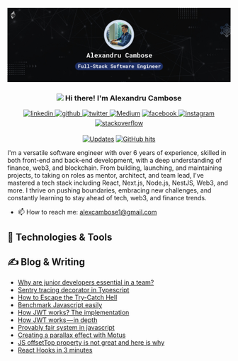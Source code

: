 
[![Header](https://raw.githubusercontent.com/alexcambose/alexcambose/master/banner.png "Header")](https://alexcambose.com/)

<h3 align="center"><img src = "https://raw.githubusercontent.com/MartinHeinz/MartinHeinz/master/wave.gif" width = 20px> Hi there! I'm Alexandru Cambose</h3>

<p align="center">
    <a href="https://linkedin.com/in/alexcambose" target="_blank">
<img src=https://img.shields.io/badge/linkedin-%231E77B5.svg?&style=for-the-badge&logo=linkedin&logoColor=white alt=linkedin style="margin-bottom: 5px;" />
</a>
<a href="https://github.com/alexcambose" target="_blank">
<img src=https://img.shields.io/badge/github-%2324292e.svg?&style=for-the-badge&logo=github&logoColor=white alt=github style="margin-bottom: 5px;" />
</a>
<a href="https://twitter.com/alexcambose" target="_blank">
<img src=https://img.shields.io/badge/twitter-%2300acee.svg?&style=for-the-badge&logo=twitter&logoColor=white alt=twitter style="margin-bottom: 5px;" />
</a>
  <a href="https://www.medium.com/@alexcambose" target="_blank"><img alt="Medium" src="https://img.shields.io/badge/medium-%23292929?style=for-the-badge&labelColor=000&logo=Medium&link=https://medium.com/@alexcambose/"></a>
<a href="https://www.facebook.com/alexcambose" target="_blank">
<img src=https://img.shields.io/badge/facebook-%232E87FB.svg?&style=for-the-badge&logo=facebook&logoColor=white alt=facebook style="margin-bottom: 5px;" />
</a>
<a href="https://instagram.com/alexcambose" target="_blank">
<img src=https://img.shields.io/badge/instagram-%23E1306C.svg?&style=for-the-badge&logo=instagram&logoColor=white alt=instagram style="margin-bottom: 5px;" />
</a>
<a href="https://stackoverflow.com/users/alexambose" target="_blank">
<img src=https://img.shields.io/badge/stackoverflow-%23F28032.svg?&style=for-the-badge&logo=stackoverflow&logoColor=white alt=stackoverflow style="margin-bottom: 5px;" />
</a>
</p>
<p align="center">
    <a href="https://github.com/alwinw?tab=followers" target="_blank"><img alt="Updates" src="https://img.shields.io/badge/--000000?style=flat-square&logo=RSS&logoColor=white"></a>
    <a href="https://github.com/alexcambose/alexcambose" target="_blank"><img alt="GitHub hits" src="https://img.shields.io/github/last-commit/alexcambose/alexcambose?label=profile%20updated&style=flat-square"></a>
</p>
  
I'm a versatile software engineer with over 6 years of experience, skilled in both front-end and back-end development, with a deep understanding of finance, web3, and blockchain. From building, launching, and maintaining projects, to taking on roles as mentor, architect, and team lead, I've mastered a tech stack including React, Next.js, Node.js, NestJS, Web3, and more. I thrive on pushing boundaries, embracing new challenges, and constantly learning to stay ahead of tech, web3, and finance trends.

- 📫 How to reach me: alexcambose1@gmail.com

## 🔧 Technologies & Tools

## &#x270d; Blog & Writing

<!-- BLOG-POST-LIST:START -->
- [Why are junior developers essential in a team?](https://medium.com/swlh/why-are-junior-developers-essential-in-a-team-5442e4623051?source=rss-75b8551cab97------2)
- [Sentry tracing decorator in Typescript](https://javascript.plainenglish.io/sentry-tracing-decorator-in-typescript-6d9607858ece?source=rss-75b8551cab97------2)
- [How to Escape the Try-Catch Hell](https://javascript.plainenglish.io/escaping-the-try-catch-hell-176884be4ff2?source=rss-75b8551cab97------2)
- [Benchmark Javascript easily](https://medium.com/@alexcambose/benchmark-javascript-easily-6fdb8d541648?source=rss-75b8551cab97------2)
- [How JWT works? The implementation](https://javascript.plainenglish.io/how-jwt-works-in-depth-354cb5dc360d?source=rss-75b8551cab97------2)
- [How JWT works — in depth](https://medium.com/swlh/how-jwt-works-in-depth-604c93ec20a4?source=rss-75b8551cab97------2)
- [Provably fair system in javascript](https://medium.com/@alexcambose/provably-fair-system-in-javascript-6457e028d2aa?source=rss-75b8551cab97------2)
- [Creating a parallax effect with Motus](https://medium.com/@alexcambose/creating-a-parallax-effect-with-motus-af89bdc3ce1a?source=rss-75b8551cab97------2)
- [JS offsetTop property is not great and here is why](https://medium.com/@alexcambose/js-offsettop-property-is-not-great-and-here-is-why-b79842ef7582?source=rss-75b8551cab97------2)
- [React Hooks in 3 minutes](https://medium.com/@alexcambose/tldr-of-react-hooks-a994d0d44883?source=rss-75b8551cab97------2)
<!-- BLOG-POST-LIST:END -->
